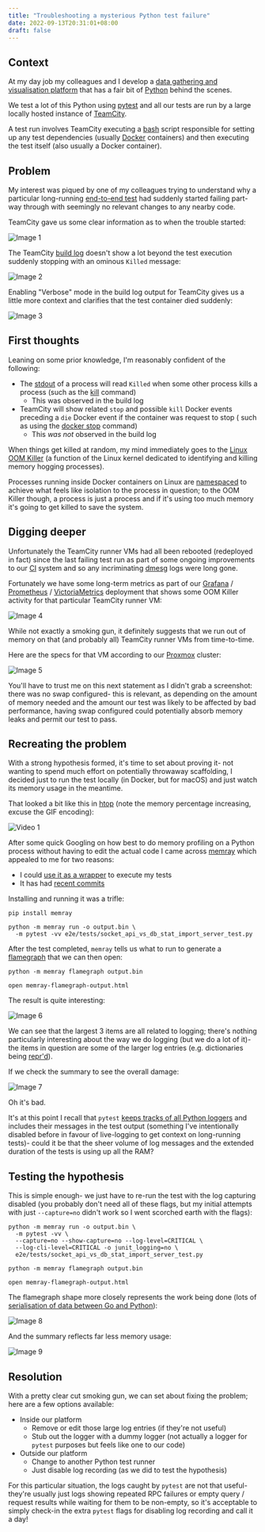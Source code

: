 ```yaml
---
title: "Troubleshooting a mysterious Python test failure"
date: 2022-09-13T20:31:01+08:00
draft: false
---
```


## Context

At my day job my colleagues and I develop a [data gathering and visualisation platform](https://www.ftpsolutions.com.au/products/ims/) that
has a fair bit of [Python](https://www.python.org/) behind the scenes.

We test a lot of this Python using [pytest](https://docs.pytest.org/en/7.1.x/) and all our tests are run by a large locally hosted instance
of [TeamCity](https://www.jetbrains.com/teamcity/).

A test run involves TeamCity executing a [bash](https://www.gnu.org/software/bash/) script responsible for setting up any test
dependencies (usually [Docker](https://www.docker.com/) containers) and then executing the test itself (also usually a Docker container).

## Problem

My interest was piqued by one of my colleagues trying to understand why a
particular long-running  [end-to-end test](https://www.testim.io/blog/end-to-end-testing-guide/) had suddenly started failing part-way
through with seemingly no relevant changes to any nearby code.

TeamCity gave us some clear information as to when the trouble started:

![Image 1](/posts/first-post/image-1.png)

The TeamCity [build log](https://www.jetbrains.com/help/teamcity/build-log.html#Viewing+Build+Log) doesn't show a lot beyond the test
execution suddenly stopping with an ominous `Killed` message:

![Image 2](/posts/first-post/image-2.png)

Enabling "Verbose" mode in the build log output for TeamCity gives us a little more context and clarifies that the test container died
suddenly:

![Image 3](/posts/first-post/image-3.png)

## First thoughts

Leaning on some prior knowledge, I'm reasonably confident of the following:

- The [stdout](https://en.wikipedia.org/wiki/Standard_streams#Standard_output_(stdout)) of a process will read `Killed` when some other
  process kills a process (such as the [kill](https://man7.org/linux/man-pages/man2/kill.2.html) command)
    - This was observed in the build log
- TeamCity will show related `stop` and possible `kill` Docker events preceding a `die` Docker event if the container was request to stop (
  such as using the [docker stop](https://docs.docker.com/engine/reference/commandline/stop/) command)
    - This _was not_ observed in the build log

When things get killed at random, my mind immediately goes to
the [Linux OOM Killer](https://en.wikipedia.org/wiki/Out_of_memory#Out_of_memory_management) (a function of the Linux kernel dedicated to
identifying and killing memory hogging processes).

Processes running inside Docker containers on Linux are [namespaced](https://en.wikipedia.org/wiki/Linux_namespaces) to achieve what feels
like isolation to the process in question; to the OOM Killer though, a process is just a process and if it's using too much memory it's
going to get killed to save the system.

## Digging deeper

Unfortunately the TeamCity runner VMs had all been rebooted (redeployed in fact) since the last failing test run as part of some ongoing
improvements to our [CI](https://en.wikipedia.org/wiki/Continuous_integration) system and so any
incriminating [dmesg](https://man7.org/linux/man-pages/man1/dmesg.1.html) logs were long gone.

Fortunately we have some long-term metrics as part of our [Grafana](https://grafana.com/) / [Prometheus](https://prometheus.io/)
/ [VictoriaMetrics](https://victoriametrics.com/) deployment that shows some OOM Killer activity for that particular TeamCity runner VM:

![Image 4](/posts/first-post/image-4.png)

While not exactly a smoking gun, it definitely suggests that we run out of memory on that (and probably all) TeamCity runner VMs from
time-to-time.

Here are the specs for that VM according to our [Proxmox](https://www.proxmox.com/en/) cluster:

![Image 5](/posts/first-post/image-5.png)

You'll have to trust me on this next statement as I didn't grab a screenshot: there was no swap configured- this is relevant, as
depending on the amount of memory needed and the amount our test was likely to be affected by bad performance, having swap configured could
potentially absorb memory leaks and permit our test to pass.

## Recreating the problem

With a strong hypothesis formed, it's time to set about proving it- not wanting to spend much effort on potentially throwaway scaffolding, I
decided just to run the test locally (in Docker, but for macOS) and just watch its memory usage in the meantime.

That looked a bit like this in [htop](https://htop.dev/) (note the memory percentage increasing, excuse the GIF encoding):

![Video 1](/posts/first-post/video-1.gif)

After some quick Googling on how best to do memory profiling on a Python process without having to edit the actual code I came
across [memray](https://github.com/bloomberg/memray) which appealed to me for two reasons:

- I could [use it as a wrapper](https://github.com/bloomberg/memray#usage) to execute my tests
- It has had [recent commits](https://github.com/bloomberg/memray/commits/main)

Installing and running it was a trifle:

```shell
pip install memray

python -m memray run -o output.bin \
  -m pytest -vv e2e/tests/socket_api_vs_db_stat_import_server_test.py
```

After the test completed, `memray` tells us what to run to generate a [flamegraph](https://github.com/brendangregg/FlameGraph) that we can
then open:

```shell
python -m memray flamegraph output.bin

open memray-flamegraph-output.html
```

The result is quite interesting:

![Image 6](/posts/first-post/image-6.png)

We can see that the largest 3 items are all related to logging; there's nothing particularly interesting about the way we do logging (but we
do a lot of it)- the items in question are some of the larger log entries (e.g. dictionaries
being [repr'd](https://docs.python.org/3/library/functions.html#repr)).

If we check the summary to see the overall damage:

![Image 7](/posts/first-post/image-7.png)

Oh it's bad.

It's at this point I recall
that `pytest` [keeps tracks of all Python loggers](https://docs.pytest.org/en/7.1.x/how-to/logging.html#how-to-manage-logging) and includes
their messages in the test output (something I've intentionally disabled before in favour of live-logging to get context on long-running
tests)- could it be that the sheer volume of log messages and the extended duration of the tests is using up all the RAM?

## Testing the hypothesis

This is simple enough- we just have to re-run the test with the log capturing disabled (you probably don't need all of these flags, but my
initial attempts with just `--capture=no` didn't work so I went scorched earth with the flags):

```shell
python -m memray run -o output.bin \
  -m pytest -vv \
  --capture=no --show-capture=no --log-level=CRITICAL \
  --log-cli-level=CRITICAL -o junit_logging=no \
  e2e/tests/socket_api_vs_db_stat_import_server_test.py

python -m memray flamegraph output.bin

open memray-flamegraph-output.html
```

The flamegraph shape more closely represents the work being done (lots
of [serialisation of data between Go and Python](https://github.com/ftpsolutions/gomssql-python/)):

![Image 8](/posts/first-post/image-8.png)

And the summary reflects far less memory usage:

![Image 9](/posts/first-post/image-9.png)

## Resolution

With a pretty clear cut smoking gun, we can set about fixing the problem; here are a few options available:

- Inside our platform
    - Remove or edit those large log entries (if they're not useful)
    - Stub out the logger with a dummy logger (not actually a logger for `pytest` purposes but feels like one to our code)
- Outside our platform
    - Change to another Python test runner
    - Just disable log recording (as we did to test the hypothesis)

For this particular situation, the logs caught by `pytest` are not that useful- they're usually just logs showing repeated RPC failures or
empty query / request results while waiting for them to be non-empty, so it's acceptable to simply check-in the extra `pytest` flags for
disabling log recording and call it a day!
